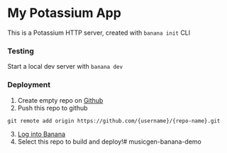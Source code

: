# My Potassium App
This is a Potassium HTTP server, created with `banana init` CLI

### Testing
Start a local dev server with `banana dev`

### Deployment
1. Create empty repo on [Github](https://github.com)
2. Push this repo to github
```
git remote add origin https://github.com/{username}/{repo-name}.git
```
3. [Log into Banana](https://app.banana.dev/onboard)
4. Select this repo to build and deploy!# musicgen-banana-demo
